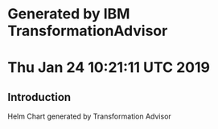 # Generated by IBM TransformationAdvisor
# Thu Jan 24 10:21:11 UTC 2019
## Introduction

Helm Chart generated by Transformation Advisor
